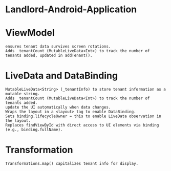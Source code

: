 # Landlord-Android-Application

# ViewModel
    ensures tenant data survives screen rotations.
    Adds _tenantCount (MutableLiveData<Int>) to track the number of tenants added, updated in addTenant().
  
# LiveData and DataBinding
    MutableLiveData<String> (_tenantInfo) to store tenant information as a mutable string.
    Adds _tenantCount (MutableLiveData<Int>) to track the number of tenants added.
    update the UI automatically when data changes.
    Wraps the layout in a <layout> tag to enable DataBinding.
    Sets binding.lifecycleOwner = this to enable LiveData observation in the layout.
    Replaces findViewById with direct access to UI elements via binding (e.g., binding.fullName).

# Transformation
    Transformations.map() capitalizes tenant info for display.
